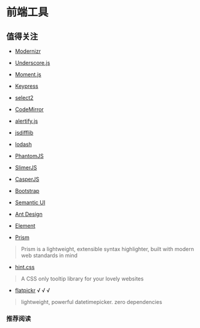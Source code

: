 # 前端工具

## 值得关注

- [Modernizr](http://modernizr.com/)
- [Underscore.js](http://underscorejs.org/)
- [Moment.js](http://momentjs.com/)
- [Keypress](http://dmauro.github.io/Keypress/)
- [select2](https://select2.github.io/)
- [CodeMirror](http://codemirror.net/)
- [alertify.js](http://fabien-d.github.io/alertify.js/)
- [jsdifflib](https://github.com/cemerick/jsdifflib)
- [lodash](https://github.com/lodash/lodash)

- [PhantomJS](http://phantomjs.org/)
- [SlimerJS](http://slimerjs.org/)
- [CasperJS](http://casperjs.org/)

- [Bootstrap](http://getbootstrap.com/)
- [Semantic UI](http://semantic-ui.com/)
- [Ant Design](http://ant.design/)
- [Element](http://element.eleme.io/#/)

- [Prism](http://prismjs.com/)

> Prism is a lightweight, extensible syntax highlighter, built with modern web standards in mind

- [hint.css](https://github.com/chinchang/hint.css)

> A CSS only tooltip library for your lovely websites

- [flatpickr](https://github.com/chmln/flatpickr) √ √ √

> lightweight, powerful datetimepicker. zero dependencies


### 推荐阅读

